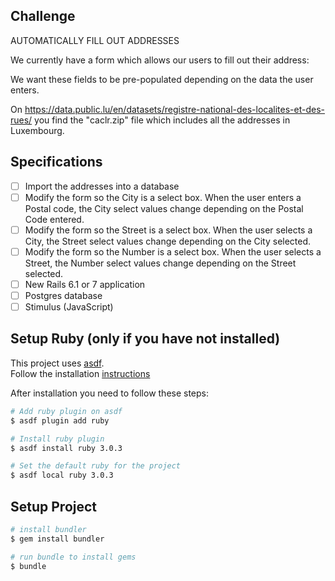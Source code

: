 ## Challenge

AUTOMATICALLY FILL OUT ADDRESSES

We currently have a form which allows our users to fill out their address:

We want these fields to be pre-populated depending on the data the user enters.

On https://data.public.lu/en/datasets/registre-national-des-localites-et-des-rues/ you find the "caclr.zip" file which includes all the addresses in Luxembourg.

## Specifications

- [ ] Import the addresses into a database
- [ ] Modify the form so the City is a select box. When the user enters a Postal code, the City select values change depending on the Postal Code entered.
- [ ] Modify the form so the Street is a select box. When the user selects a City, the Street select values change depending on the City selected.
- [ ] Modify the form so the Number is a select box. When the user selects a Street, the Number select values change depending on the Street selected.
- [ ] New Rails 6.1 or 7 application
- [ ] Postgres database
- [ ] Stimulus (JavaScript)

## Setup Ruby (only if you have not installed)

This project uses [asdf](https://asdf-vm.com/#/). \
Follow the installation [instructions](https://asdf-vm.com/#/core-manage-asdf?id=asdf)

After installation you need to follow these steps:

```bash
# Add ruby plugin on asdf
$ asdf plugin add ruby

# Install ruby plugin
$ asdf install ruby 3.0.3

# Set the default ruby for the project
$ asdf local ruby 3.0.3
```

## Setup Project

```bash
# install bundler
$ gem install bundler

# run bundle to install gems
$ bundle
```

